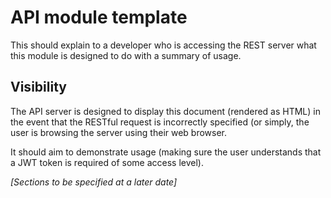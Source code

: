 # API module template

This should explain to a developer who is accessing the REST server what this module is designed to do with a summary of usage.

## Visibility

The API server is designed to display this document (rendered as HTML) in the event that the RESTful request is incorrectly specified (or simply, the user is browsing the server using their web browser.

It should aim to demonstrate usage (making sure the user understands that a JWT token is required of some access level).


_[Sections to be specified at a later date]_